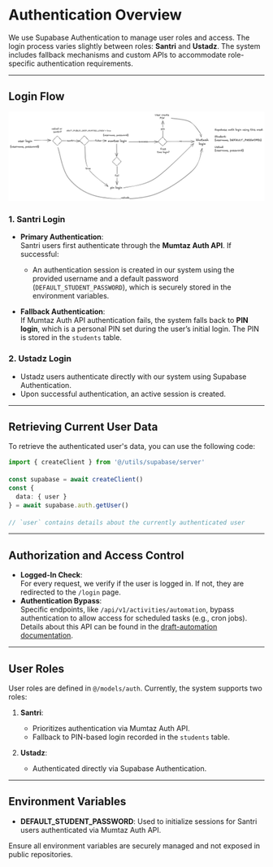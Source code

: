 # Authentication Overview

We use Supabase Authentication to manage user roles and access. The login process varies slightly between roles: **Santri** and **Ustadz**. The system includes fallback mechanisms and custom APIs to accommodate role-specific authentication requirements.

---

## Login Flow

![login-flow](./login-flow.png)

### 1. Santri Login

- **Primary Authentication**:  
  Santri users first authenticate through the **Mumtaz Auth API**. If successful:

  - An authentication session is created in our system using the provided username and a default password (`DEFAULT_STUDENT_PASSWORD`), which is securely stored in the environment variables.

- **Fallback Authentication**:  
  If Mumtaz Auth API authentication fails, the system falls back to **PIN login**, which is a personal PIN set during the user’s initial login. The PIN is stored in the `students` table.

### 2. Ustadz Login

- Ustadz users authenticate directly with our system using Supabase Authentication.
- Upon successful authentication, an active session is created.

---

## Retrieving Current User Data

To retrieve the authenticated user's data, you can use the following code:

```typescript
import { createClient } from '@/utils/supabase/server'

const supabase = await createClient()
const {
  data: { user }
} = await supabase.auth.getUser()

// `user` contains details about the currently authenticated user
```

---

## Authorization and Access Control

- **Logged-In Check**:  
  For every request, we verify if the user is logged in. If not, they are redirected to the `/login` page.
- **Authentication Bypass**:  
  Specific endpoints, like `/api/v1/activities/automation`, bypass authentication to allow access for scheduled tasks (e.g., cron jobs).  
  Details about this API can be found in the [draft-automation documentation](../draft-automation/draft-automation.md).

---

## User Roles

User roles are defined in `@/models/auth`. Currently, the system supports two roles:

1. **Santri**:

   - Prioritizes authentication via Mumtaz Auth API.
   - Fallback to PIN-based login recorded in the `students` table.

2. **Ustadz**:
   - Authenticated directly via Supabase Authentication.

---

## Environment Variables

- **DEFAULT_STUDENT_PASSWORD**: Used to initialize sessions for Santri users authenticated via Mumtaz Auth API.

Ensure all environment variables are securely managed and not exposed in public repositories.
